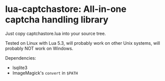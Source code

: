 # lua-captchastore: All-in-one captcha handling library

Just copy captchastore.lua into your source tree.

Tested on Linux with Lua 5.3, will probably work on other Unix systems, will probably NOT work on Windows.

Dependencies:
* lsqlite3
* ImageMagick's `convert` in `$PATH`
